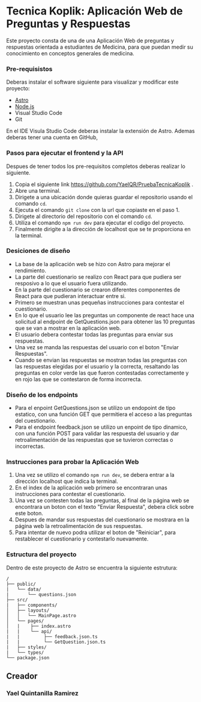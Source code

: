 # Tecnica Koplik: Aplicación Web de Preguntas y Respuestas 

Este proyecto consta de una de una Aplicación Web de preguntas y respuestas orientada a estudiantes de Medicina, para que puedan medir su conocimiento en conceptos generales de medicina.

### Pre-requisistos

Deberas instalar el software siguiente para visualizar y modificar este proyecto:
- <a href="https://docs.astro.build/en/install-and-setup/">Astro</a>
- <a href="https://docs.npmjs.com/downloading-and-installing-node-js-and-npm">Node.js</a>
- Visual Studio Code
- Git

En el IDE Visula Studio Code deberas instalar la extensión de Astro.
Ademas deberas tener una cuenta en GitHub,

### Pasos para ejecutar el frontend y la API

Despues de tener todos los pre-requisitos completos deberas realizar lo siguiente.

1. Copia el siguiente link https://github.com/YaelQR/PruebaTecnicaKoplik .
2. Abre una terminal.
3. Dirigete a una ubicación donde quieras guardar el repositorio usando el comando `cd`.
4. Ejecuta el comando `git clone` con la url que copiaste en el paso 1.
5. Dirigete al directorio del repositorio con el comando `cd`.
6. Utiliza el comando `npm run dev` para ejecutar el codigo del proyecto.
7. Finalmente dirigite a la dirección de localhost que se te proporciona en la terminal.

### Desiciones de diseño

- La base de la aplicación web se hizo con Astro para mejorar el rendimiento.
- La parte del cuestionario se realizo con React para que pudiera ser resposivo a lo que el usuario fuera utilizando.
- En la parte del cuestionario se crearon diferentes componentes de React para que pudieran interactuar entre si.
- Primero se muestran unas pequeñas instrucciones para contestar el cuestionario.
- En lo que el usuario lee las preguntas un componente de react hace una solicitud al endpoint de GetQuestions.json para obtener las 10 preguntas que se van a mostrar en la aplicación web.
- El usuario debera contestar todas las preguntas para enviar sus respuestas.
- Una vez se manda las respuestas del usuario con el boton "Enviar Respuestas".
- Cuando se envian las respuestas se mostran todas las preguntas con las respuestas elegidas por el usuario y la correcta, resaltando las preguntas en color verde las que fueron contestadas correctamente y en rojo las que se contestaron de forma incorrecta.

### Diseño de los endpoints
- Para el enpoint GetQuestions.json se utilizo un endopoint de tipo estatico, con una función GET que permitiera el acceso a las preguntas del cuestionario.
- Para el endpoint feedback.json se utilizo un enpoint de tipo dinamico, con una función POST para validar las respuesta del usuario y dar retroalimentación de las respuestas que se tuvieron correctas o incorrectas.

### Instrucciones para probar la Aplicación Web

1. Una vez se utilizo el comando `npm run dev`, se debera entrar a la dirección localhost que indica la terminal.
2. En el index de la aplicación web primero se encontraran unas instrucciones para contestar el cuestionario.
3. Una vez se contesten todas las preguntas, al final de la página web se encontrara un boton con el texto "Enviar Respuesta", debera click sobre este boton.
4. Despues de mandar sus respuestas del cuestionario se mostrara en la página web la retroalimentación de sus respuestas.
5. Para intentar de nuevo podra utilizar el boton de "Reiniciar", para restablecer el cuestionario y contestarlo nuevamente.

### Estructura del proyecto

Dentro de este proyecto de Astro se encuentra la siguiente estrutura:

```text
/
├── public/
|   └── data/
|       └── questions.json
├── src/
|   ├── components/   
│   ├── layouts/
│   │   └── MainPage.astro
│   └── pages/
│   |    ├── index.astro
|   |    └── api/
|   |         ├── feedback.json.ts
|   |         └── GetQuestion.json.ts
|   ├── styles/
|   └── types/ 
└── package.json
```

## Creador
<h3>Yael Quintanilla Ramirez</h3>

